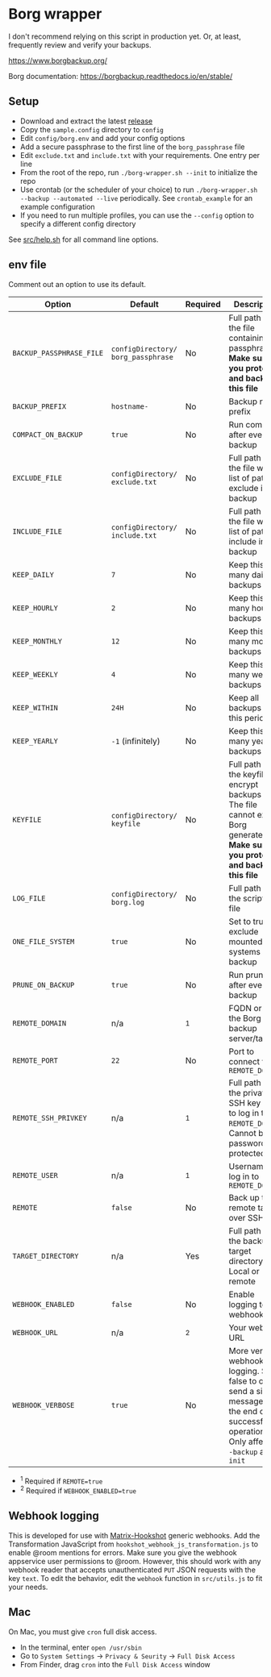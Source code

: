 # Borg wrapper

<!--
Borg wrapper. An (almost) no-dependency wrapper script for basic Borg backup features.
Copyright (C) 2022  Twilight Sparkle

This program is free software: you can redistribute it and/or modify
it under the terms of the GNU Affero General Public License as published
by the Free Software Foundation, either version 3 of the License, or
(at your option) any later version.

This program is distributed in the hope that it will be useful,
but WITHOUT ANY WARRANTY; without even the implied warranty of
MERCHANTABILITY or FITNESS FOR A PARTICULAR PURPOSE.  See the
GNU Affero General Public License for more details.

You should have received a copy of the GNU Affero General Public License
along with this program.  If not, see <https://www.gnu.org/licenses/>.
-->

I don't recommend relying on this script in production yet. Or, at least, frequently review and verify your backups.

<https://www.borgbackup.org/>

Borg documentation: <https://borgbackup.readthedocs.io/en/stable/>

## Setup

- Download and extract the latest [release](https://github.com/Twi1ightSparkle/borg-wrapper/releases)
- Copy the `sample.config` directory to `config`
- Edit `config/borg.env` and add your config options
- Add a secure passphrase to the first line of the `borg_passphrase` file
- Edit `exclude.txt` and `include.txt` with your requirements. One entry per line
- From the root of the repo, run `./borg-wrapper.sh --init` to initialize the repo
- Use crontab (or the scheduler of your choice) to run `./borg-wrapper.sh --backup --automated --live` periodically.
See `crontab_example` for an example configuration
- If you need to run multiple profiles, you can use the `--config` option to specify a different config directory

See [src/help.sh](https://github.com/Twi1ightSparkle/borg/blob/main/src/help.sh) for all command line options.

## env file

Comment out an option to use its default.

| Option                   | Default                            | Required     | Description                                                                                                                                         |
| ------------------------ | ---------------------------------- | ------------ | --------------------------------------------------------------------------------------------------------------------------------------------------- |
| `BACKUP_PASSPHRASE_FILE` | `configDirectory/ borg_passphrase` | No           | Full path to the file containing the passphrase. **Make sure you protect and back up this file**                                                    |
| `BACKUP_PREFIX`          | `hostname-`                        | No           | Backup name prefix                                                                                                                                  |
| `COMPACT_ON_BACKUP`      | `true`                             | No           | Run compact after every backup                                                                                                                      |
| `EXCLUDE_FILE`           | `configDirectory/ exclude.txt`     | No           | Full path to the file with list of paths to exclude in the backup                                                                                   |
| `INCLUDE_FILE`           | `configDirectory/ include.txt`     | No           | Full path to the file with list of paths to include in the backup                                                                                   |
| `KEEP_DAILY`             | `7`                                | No           | Keep this many daily backups                                                                                                                        |
| `KEEP_HOURLY`            | `2`                                | No           | Keep this many hourly backups                                                                                                                       |
| `KEEP_MONTHLY`           | `12`                               | No           | Keep this many monthly backups                                                                                                                      |
| `KEEP_WEEKLY`            | `4`                                | No           | Keep this many weekly backups                                                                                                                       |
| `KEEP_WITHIN`            | `24H`                              | No           | Keep all backups in this period                                                                                                                     |
| `KEEP_YEARLY`            | `-1` (infinitely)                  | No           | Keep this many yearly backups                                                                                                                       |
| `KEYFILE`                | `configDirectory/ keyfile`         | No           | Full path to the keyfile to encrypt backups with. The file cannot exist; Borg generates it. **Make sure you protect and back up this file**         |
| `LOG_FILE`               | `configDirectory/ borg.log`        | No           | Full path to the script log file                                                                                                                    |
| `ONE_FILE_SYSTEM`        | `true`                             | No           | Set to true to exclude mounted file systems from backup                                                                                             |
| `PRUNE_ON_BACKUP`        | `true`                             | No           | Run prune after every backup                                                                                                                        |
| `REMOTE_DOMAIN`          | n/a                                | <sup>1</sup> | FQDN or IP of the Borg backup server/target                                                                                                         |
| `REMOTE_PORT`            | `22`                               | No           | Port to connect to `REMOTE_DOMAIN`                                                                                                                  |
| `REMOTE_SSH_PRIVKEY`     | n/a                                | <sup>1</sup> | Full path to the private SSH key used to log in to `REMOTE_DOMAIN`. Cannot be password protected                                                    |
| `REMOTE_USER`            | n/a                                | <sup>1</sup> | Username to log in to `REMOTE_DOMAIN`                                                                                                               |
| `REMOTE`                 | `false`                            | No           | Back up to a remote target over SSH                                                                                                                 |
| `TARGET_DIRECTORY`       | n/a                                | Yes          | Full path to the backup target directory. Local or remote                                                                                           |
| `WEBHOOK_ENABLED`        | `false`                            | No           | Enable logging to webhook                                                                                                                           |
| `WEBHOOK_URL`            | n/a                                | <sup>2</sup> | Your webhook URL                                                                                                                                    |
| `WEBHOOK_VERBOSE`        | `true`                             | No           | More verbose webhook logging. Set to false to only send a single message at the end of a successful operation. Only affects `--backup` and `--init` |

- <sup>1</sup> Required if `REMOTE=true`
- <sup>2</sup> Required if `WEBHOOK_ENABLED=true`

## Webhook logging

This is developed for use with [Matrix-Hookshot](https://github.com/matrix-org/matrix-hookshot) generic webhooks. Add
the Transformation JavaScript from `hookshot_webhook_js_transformation.js` to enable @room mentions for errors. Make
sure you give the webhook appservice user permissions to @room. However, this should work with any webhook reader that
accepts unauthenticated `PUT` JSON requests with the key `text`. To edit the behavior, edit the `webhook` function in
`src/utils.js` to fit your needs.

## Mac

On Mac, you must give `cron` full disk access.

- In the terminal, enter `open /usr/sbin`
- Go to `System Settings` -> `Privacy & Seurity` -> `Full Disk Access`
- From Finder, drag `cron` into the `Full Disk Access` window
